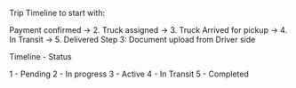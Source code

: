 Trip Timeline to start with:

Payment confirmed -> 2. Truck assigned -> 3. Truck Arrived for pickup -> 4. In Transit -> 5. Delivered
Step 3: Document upload from Driver side

Timeline - Status

1 - Pending
2 - In progress
3 - Active
4 - In Transit
5 - Completed